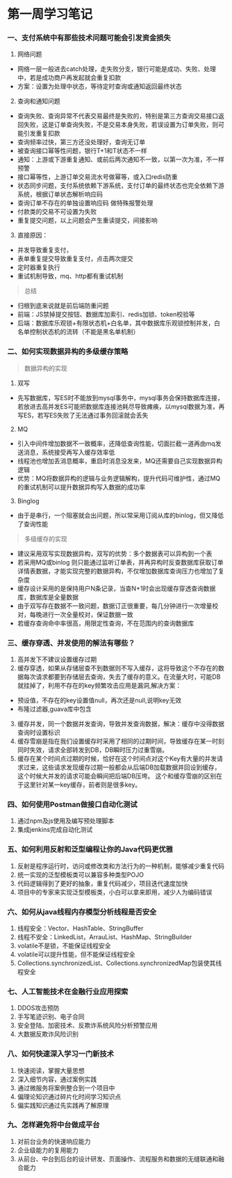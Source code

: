 # 第一周学习笔记
### 一、支付系统中有那些技术问题可能会引发资金损失
1. 网络问题
- 网络一层一般进去catch处理，走失败分支，银行可能是成功、失败、处理中，若是成功商户再发起就会重复扣款
- 方案：设置为处理中状态，等待定时查询或通知返回最终状态
2. 查询和通知问题
- 查询失败、查询异常不代表交易最终是失败的，特别是第三方查询交易接口返回失败，这是订单查询失败，不是交易本身失败，若误设置为订单失败，则可能引发重复扣款
- 查询频率过快，第三方还没处理好，查询无订单
- 被查询接口幂等性问题，银行T+1和T状态不一样
- 通知：上游或下游重复通知、或前后两次通知不一致，以第一次为准，不一样预警
- 接口幂等性，上游订单交易流水号做幂等，或入口redis防重
- 状态同步问题，支付系统依赖下游系统，支付订单的最终状态也完全依赖下游系统，根据订单状态解析响应码
- 查询订单不存在的单独设置响应码 做特殊报警处理
- 付款类的交易不可设置为失败
- 重复提交问题，以上问题会产生重读提交，间接影响
3. 直接原因：
- 并发导致重复支付，
- 表单重复提交导致重复支付，点击两次提交
- 定时器重复执行
- 重试机制导致，mq、http都有重试机制
> 总结
- 归根到底来说就是前后端防重问题
- 前端：JS禁掉提交按钮、数据库加索引、redis加锁、token校验等
- 后端：数据库乐观锁+有限状态机+白名单，其中数据库乐观锁控制并发，白名单控制状态机的流转（不能是黑名单机制）


### 二、如何实现数据异构的多级缓存策略
> 数据异构的实现 
1. 双写
- 先写数据库，写ES时不能放到mysql事务中，mysql事务会保持数据库连接，若放进去高并发ES可能把数据库连接池耗尽导致瘫痪，以mysql数据为准，再写ES，若写ES失败了无法通过事务回滚就会丢失
2. MQ
- 引入中间件增加数据不一致概率，还降低查询性能，切面拦截一道再由mq发送消息，系统接受再写入缓存效率低
- 线程池也增加丢消息概率，重启时消息没发来，MQ还需要自己实现数据异构逻辑
- 优势：MQ将数据异构的逻辑与业务逻辑解构，提升代码可维护性，通过MQ的重试机制可以提升数据异构写入数据的成功率
3. Binglog
- 由于是串行，一个阻塞就会出问题，所以常采用订阅从库的binlog，但又降低了查询性能

> 多级缓存的实现
- 建议采用双写实现数据异构，双写的优势：多个数据表可以异构到一个表
- 若采用MQ或binlog 则只能通过监听订单表，并再异构时反查数据库获取订单详情表数据，才能实现完整的数据异构，不仅增加数据库查询压力也增加了复杂度
- 缓存设计采用的是保持用户N条记录，当查N+1时会出现缓存穿透查询数据库，数据库是全量数据
- 由于双写存在数据不一致问题，数据订正很重要，每几分钟进行一次增量校对，每晚进行一次全量校对，保证数据一致
- 若缓存查询命中率很高，用限定性查询，不在范围内的查询数据库


### 三、缓存穿透、并发使用的解法有哪些？
1. 高并发下不建议设置缓存过期
2. 缓存穿透，如果从存储层查不到数据则不写入缓存，这将导致这个不存在的数据每次请求都要到存储层去查询，失去了缓存的意义。在流量大时，可能DB就挂掉了，利用不存在的key频繁攻击应用是漏洞,解决方案：
- 预设值，不存在的key设置值null，再次还是null,说明key无效
- 布隆过滤器,guava库中包含
3. 缓存并发，同一个数据并发查询，导致并发查询数据，解决：缓存中没得数据查询时设置标识
4. 缓存雪崩是指在我们设置缓存时采用了相同的过期时间，导致缓存在某一时刻同时失效，请求全部转发到DB，DB瞬时压力过重雪崩。
5. 缓存在某个时间点过期的时候，恰好在这个时间点对这个Key有大量的并发请求过来，这些请求发现缓存过期一般都会从后端DB加载数据并回设到缓存，这个时候大并发的请求可能会瞬间把后端DB压垮。
这个和缓存雪崩的区别在于这里针对某一key缓存，前者则是很多key。



### 四、如何使用Postman做接口自动化测试
1. 通过npm及js使用及编写预处理脚本
2. 集成jenkins完成自动化测试

### 五、如何利用反射和泛型编程让你的Java代码更优雅
1. 反射是程序运行时，访问或修改类和方法行为的一种机制，能够减少重复代码
2. 统一实现的泛型模板类可以兼容多种类型POJO
3. 代码逻辑得到了更好的抽象，重复代码减少，项目迭代速度加快
4. 项目中的专家来实现泛型模板类，小白可以拿来即用，减少人为编码错误


### 六、如何从java线程内存模型分析线程是否安全
1. 线程安全：Vector、HashTable、StringBuffer
2. 线程不安全：LinkedList，ArrauList、HashMap、StringBuilder
3. volatile不是锁，不能保证线程安全
4. volatile可以提升性能，但不能保证线程安全
5. Collections.synchronizedList、Collections.synchronizedMap包装使其线程安全


### 七、人工智能技术在金融行业应用探索
1. DDOS攻击预防
2. 手写笔迹识别、电子合同
3. 安全登陆、加密技术、反欺诈系统风险分析预警应用
4. 大数据反欺诈风险识别

### 八、如何快速深入学习一门新技术
1. 快速阅读，掌握大量思想
2. 深入细节内容，通过案例实践
3. 通过微服务将案例整合到一个项目中
4. 偏理论知识通过碎片化时间学习知识点
5. 偏实践知识通过先实践再了解原理

### 九、怎样避免将中台做成平台
1. 对前台业务的快速响应能力
2. 企业级能力的复用能力
3. 从前台、中台到后台的设计研发、页面操作、流程服务和数据的无缝联通和融合能力

